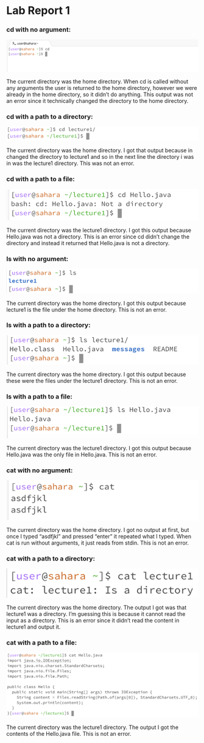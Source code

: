 # Lab Report 1
### cd with no argument:
![Image](CD_No_Args.png)

The current directory was the home directory. 
When cd is called without any arguments the user is returned to the home directory, however we were already in the home directory, so it didn’t do anything. 
This output was not an error since it technically changed the directory to the home directory. 

### cd with a path to a directory:
![Image](CD_Directory.png)

The current directory was the home directory.
I got that output because in changed the directory to lecture1 and so in the next line the directory i was in was the lecture1 directory.
This was not an error.

### cd with a path to a file:
![Image](CD_File.png)

The current directory was the lecture1 directory.
I got this output because Hello.java was not a directory. 
This is an error since cd didn’t change the directory and instead it returned that Hello.java is not a directory. 

### ls with no argument:
![Image](LS_No_Args.png)

The current directory was the home directory.
I got this output because lecture1 is the file under the home directory. 
This is not an error.

### ls with a path to a directory:
![Image](LS_Directory.png)

The current directory was the home directory.
I got this output because these were the files under the lecture1 directory.
This is not an error.

### ls with a path to a file:
![Image](LS_File.png)

The current directory was the lecture1 directory.
I got this output because Hello.java was the only file in Hello.java.
This is not an error.

### cat with no argument:
![Image](CAT_No_Args.png)

The current directory was the home directory.
I got no output at first, but once I typed “asdfjkl” and pressed “enter” it repeated what I typed. When cat is run without arguments, it just reads from stdin.
This is not an error.

### cat with a path to a directory:
![Image](CAT_Directory.png)

The current directory was the home directory.
The output I got was that lecture1 was a directory. I’m guessing this is because it cannot read the input as a directory.
This is an error since it didn’t read the content in lecture1 and output it.

### cat with a path to a file:
![Image](CAT_File.png)

The current directory was the lecture1 directory.
The output I got the contents of the Hello.java file.
This is not an error.
